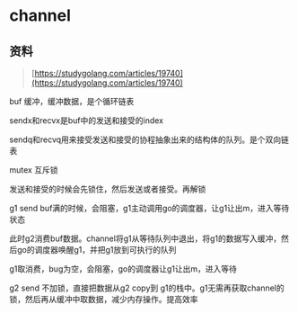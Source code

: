 # channel

## 资料

> [https://studygolang.com/articles/19740](https://studygolang.com/articles/19740)

buf 缓冲，缓冲数据，是个循环链表

sendx和recvx是buf中的发送和接受的index

sendq和recvq用来接受发送和接受的协程抽象出来的结构体的队列。是个双向链表

mutex 互斥锁

发送和接受的时候会先锁住，然后发送或者接受。再解锁

g1  send buf满的时候，会阻塞，g1主动调用go的调度器，让g1让出m，进入等待状态

此时g2消费buf数据。channel将g1从等待队列中退出，将g1的数据写入缓冲，然后go的调度器唤醒g1，并把g1放到可执行的队列

g1取消费，bug为空，会阻塞，go的调度器让g1让出m，进入等待

g2 send  不加锁，直接把数据从g2  copy到 g1的栈中。g1无需再获取channel的锁，然后再从缓冲中取数据，减少内存操作。提高效率

